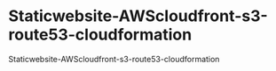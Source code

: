 # Staticwebsite-AWScloudfront-s3-route53-cloudformation
Staticwebsite-AWScloudfront-s3-route53-cloudformation
